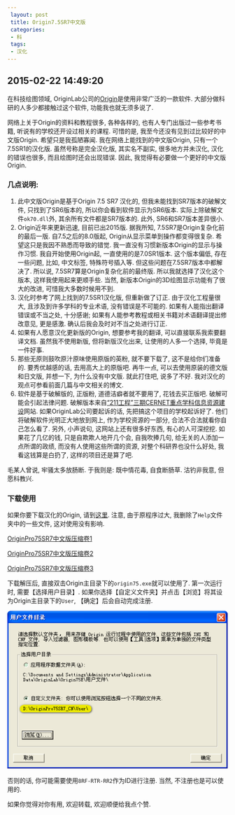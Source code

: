 ```yaml
---
 layout: post
 title: Origin7.5SR7中文版
 categories:
 - 科
 tags:
 - 汉化
---
```


## 2015-02-22 14:49:20

在科技绘图领域, OriginLab公司的[Origin](http://www.originlab.com/)是使用非常广泛的一款软件. 大部分做科研的人多少都接触过这个软件, 功能我也就无须多说了.

网络上关于Origin的资料和教程很多, 各种各样的, 也有人专门出版过一些参考书籍, 听说有的学校还开设过相关的课程. 可惜的是, 我至今还没有见到过比较好的中文版Origin. 希望只是我孤陋寡闻. 我在网络上能找到的中文版Origin, 只有一个7.5SR1的汉化版. 虽然号称是完全汉化版, 其实名不副实, 很多地方并未汉化, 汉化的错误也很多, 而且绘图时还会出现错误. 因此, 我觉得有必要做一个更好的中文版Origin.

### 几点说明:

1. 此中文版Origin是基于Origin 7.5 SR7 汉化的, 但我未能找到SR7版本的破解文件, 只找到了SR6版本的, 所以你会看到软件显示为SR6版本. 实际上除破解文件`ok70.dll`外, 其余所有文件都是SR7版本的. 此外, SR6和SR7版本差异很小.
2. Origin近年来更新迅速, 目前已出2015版. 据我所知, 7.5SR7是Origin复杂化前的最后一版. 自7.5之后的8.0版起, Origin从显示菜单到操作都变得很复杂. 希望这只是我因不熟悉而导致的错觉. 我一直没有习惯新版本Origin的显示与操作习惯. 我自开始使用Origin起, 一直使用的是7.0SR1版本. 这个版本偏低, 存在一些问题, 比如, 中文标签, 特殊符号插入等. 但这些问题在7.5SR7版本中都解决了. 所以说, 7.5SR7算是Origin复杂化前的最终版. 所以我就选择了汉化这个版本, 这样我使用起来更顺手些. 当然, 新版本Origin的3D绘图显示功能有了很大的改进, 可惜我大多数时候用不到. 
3. 汉化时参考了网上找到的7.5SR1汉化版, 但重新做了订正. 由于汉化工程量很大, 且涉及到许多学科的专业术语, 没有错误是不可能的. 如果有人能指出翻译错误或不当之处, 十分感谢; 如果有人能参考教程或相关书籍对术语翻译提出修改意见, 更是感激. 确认后我会及时对不当之处进行订正.
4. 如果有人愿意汉化更新版的Origin, 想要参考我的翻译, 可以直接联系我索要翻译文档. 虽然我不使用新版, 但将新版汉化出来, 让使用的人多一个选择, 毕竟是一件好事.
5. 那些无原则鼓吹原汁原味使用原版的英粉, 就不要下载了, 这不是给你们准备的. 要秀优越感的话, 去用高大上的原版吧. 再牛一点, 可以去使用原装的德文版和日文版, 并想一下, 为什么没有中文版. 就此打住吧, 说多了不好. 我对汉化的观点可参看前面几篇与中文相关的博文.
6. 软件是基于破解版的, 正版粉, 道德洁癖者就不要用了, 花钱去买正版吧. 破解可能会引起法律问题. 破解版本来自[“211工程”三期CERNET重点学科信息资源建设](https://ftp.kdis.edu.cn/)网站. 如果OriginLab公司要起诉的话, 先把搞这个项目的学校起诉好了. 他们将破解软件光明正大地放到网上, 作为学校资源的一部分, 合法不合法就看你自己怎么看了. 另外, 小声说句, 这网站上还有很多好东西, 有心的人可深挖挖. 如果花了几亿的钱, 只是自欺欺人地开几个会, 自我吹捧几句, 给无关的人添加一点所谓的政绩, 而没有人使用这些所谓的资源, 对整个科研界也没什么好处, 我看这钱算是白扔了, 这样的项目还是算了吧.

毛某人曾说, 牢骚太多放肠断. 于我则是: 既中情花毒, 自食断肠草. 沽钓非我意, 但愿科教兴.

### 下载使用

如果你要下载汉化的Origin, 请到[这里](http://jerkwin.github.io/2015/02/22/Origin7.5SR7%E4%B8%AD%E6%96%87%E7%89%88/). 注意, 由于原程序过大, 我删除了`Help`文件夹中的一些文件, 这对使用没有影响.

[OriginPro75SR7中文版压缩卷1](Prog\OriginPro75SR7.z01)

[OriginPro75SR7中文版压缩卷2](Prog\OriginPro75SR7.z02)

[OriginPro75SR7中文版压缩卷3](Prog\OriginPro75SR7.zip)


下载解压后, 直接双击Origin主目录下的`origin75.exe`就可以使用了. 第一次运行时, 需要【选择用户目录】. 如果你选择【自定义文件夹】并点击【浏览】将其设为Origin主目录下的`User`, 【确定】后会自动完成注册.

![](/pic/Origin.png)

否则的话, 你可能需要使用`8RF-RTR-RR2`作为ID进行注册. 当然, 不注册也是可以使用的.

如果你觉得对你有用, 欢迎转载, 欢迎顺便给我点个赞.
